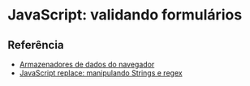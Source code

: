 # JavaScript: validando formulários

## Referência

- [Armazenadores de dados do navegador](https://www.alura.com.br/artigos/armazenadores-de-dados-do-navegador?utm_source=gnarus&utm_medium=timeline)
- [JavaScript replace: manipulando Strings e regex](https://www.alura.com.br/artigos/javascript-replace-manipulando-strings-e-regex)
